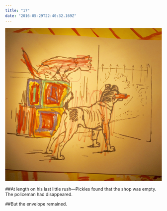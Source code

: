 ```yaml
---
title: "17"
date: "2016-05-29T22:40:32.169Z"
---
```



![Kittens playing](./Ginger_and_Pickles_Lillian_edition_2.png)

##At length on his last little rush—Pickles found that the shop was empty. The policeman had disappeared.

##But the envelope remained.